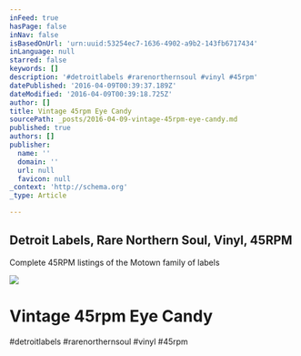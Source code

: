 ```yaml
---
inFeed: true
hasPage: false
inNav: false
isBasedOnUrl: 'urn:uuid:53254ec7-1636-4902-a9b2-143fb6717434'
inLanguage: null
starred: false
keywords: []
description: '#detroitlabels #rarenorthernsoul #vinyl #45rpm'
datePublished: '2016-04-09T00:39:37.189Z'
dateModified: '2016-04-09T00:39:18.725Z'
author: []
title: Vintage 45rpm Eye Candy
sourcePath: _posts/2016-04-09-vintage-45rpm-eye-candy.md
published: true
authors: []
publisher:
  name: ''
  domain: ''
  url: null
  favicon: null
_context: 'http://schema.org'
_type: Article

---
```

<article style=""><h1>Detroit Labels, Rare Northern Soul, Vinyl, 45RPM</h1><p>Complete 45RPM listings of the Motown family of labels</p><img src="https://s3-us-west-2.amazonaws.com/the-grid-img/p/3b38b57c4001063bae63f2ec21975e1dd428ed48.gif" /></article>

# Vintage 45rpm Eye Candy

\#detroitlabels \#rarenorthernsoul \#vinyl \#45rpm